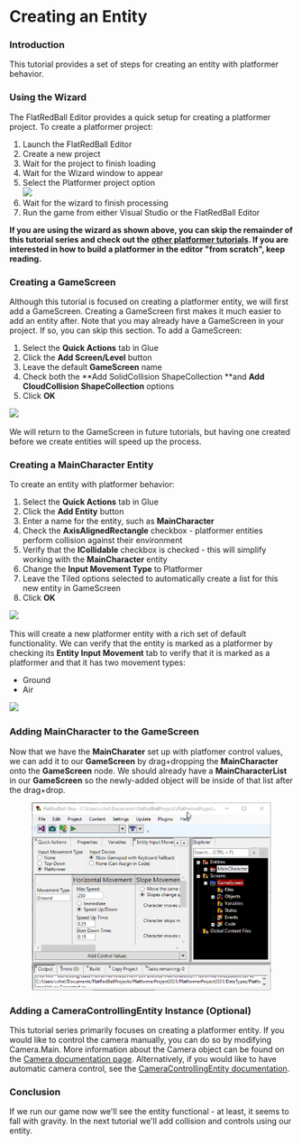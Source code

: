 # Creating an Entity

### Introduction

This tutorial provides a set of steps for creating an entity with platformer behavior.

### Using the Wizard

The FlatRedBall Editor provides a quick setup for creating a platformer project. To create a platformer project:

1. Launch the FlatRedBall Editor
2. Create a new project
3. Wait for the project to finish loading
4. Wait for the Wizard window to appear
5. Select the Platformer project option\
   ![](../../../media/2022-10-img\_634748f242105.png)
6. Wait for the wizard to finish processing
7. Run the game from either Visual Studio or the FlatRedBall Editor

**If you are using the wizard as shown above, you can skip the remainder of this tutorial series and check out the** [**other platformer tutorials**](../../../documentation/tutorials.md)**. If you are interested in how to build a platformer in the editor "from scratch", keep reading.**

### Creating a GameScreen

Although this tutorial is focused on creating a platformer entity, we will first add a GameScreen. Creating a GameScreen first makes it much easier to add an entity after. Note that you may already have a GameScreen in your project. If so, you can skip this section. To add a GameScreen:

1. Select the **Quick Actions** tab in Glue
2. Click the **Add Screen/Level** button
3. Leave the default **GameScreen** name
4. Check both the \*\*Add SolidCollision ShapeCollection \*\*and **Add CloudCollision ShapeCollection** options
5. Click **OK**

![](../../../media/2021-02-img\_6031e691c6b63.png)

We will return to the GameScreen in future tutorials, but having one created before we create entities will speed up the process.

### Creating a MainCharacter Entity

To create an entity with platformer behavior:

1. Select the **Quick Actions** tab in Glue
2. Click the **Add Entity** button
3. Enter a name for the entity, such as **MainCharacter**
4. Check the **AxisAlignedRectangle** checkbox - platformer entities perform collision against their environment
5. Verify that the **ICollidable** checkbox is checked - this will simplify working with the **MainCharacter** entity
6. Change the **Input Movement Type** to Platformer
7. Leave the Tiled options selected to automatically create a list for this new entity in GameScreen
8. Click **OK**

![](../../../media/2021-02-img\_6031e7e167807.png)

This will create a new platformer entity with a rich set of default functionality. We can verify that the entity is marked as a platformer by checking its **Entity Input Movement** tab to verify that it is marked as a platformer and that it has two movement types:

* Ground
* Air

![](../../../media/2021-02-img\_6031e8c27e4d7.png)

### Adding MainCharacter to the GameScreen

Now that we have the **MainCharater** set up with platfomer control values, we can add it to our **GameScreen** by drag+dropping the **MainCharacter** onto the **GameScreen** node. We should already have a **MainCharacterList** in our **GameScreen** so the newly-added object will be inside of that list after the drag+drop.

<figure><img src="../../../media/2018-01-2021_February_20_220001.gif" alt=""><figcaption></figcaption></figure>

### Adding a CameraControllingEntity Instance (Optional)

This tutorial series primarily focuses on creating a platformer entity. If you would like to control the camera manually, you can do so by modifying Camera.Main. More information about the Camera object can be found on the [Camera documentation page](../../../documentation/api/flatredball/camera.md). Alternatively, if you would like to have automatic camera control, see the [CameraControllingEntity documentation](../../../api/flatredball/entities/cameracontrollingentity.md).

### Conclusion

If we run our game now we'll see the entity functional - at least, it seems to fall with gravity. In the next tutorial we'll add collision and controls using our entity.
